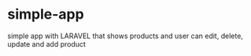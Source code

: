 # simple-app

<p>
simple app with LARAVEL that shows products and user can edit, delete, update and add product

</p>
